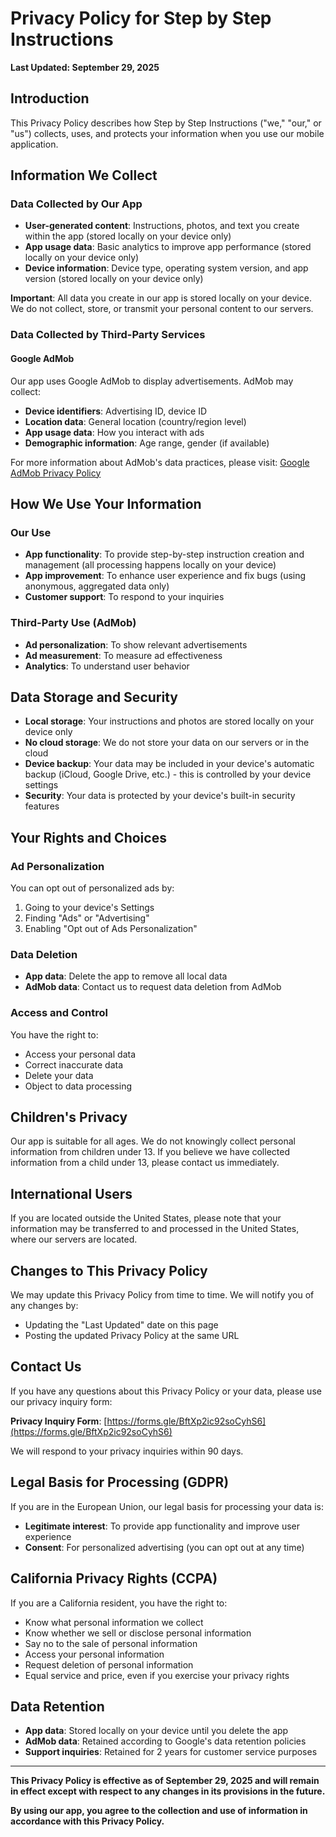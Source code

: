 # Privacy Policy for Step by Step Instructions

**Last Updated: September 29, 2025**

## Introduction

This Privacy Policy describes how Step by Step Instructions ("we," "our," or "us") collects, uses, and protects your information when you use our mobile application.

## Information We Collect

### Data Collected by Our App
- **User-generated content**: Instructions, photos, and text you create within the app (stored locally on your device only)
- **App usage data**: Basic analytics to improve app performance (stored locally on your device only)
- **Device information**: Device type, operating system version, and app version (stored locally on your device only)

**Important**: All data you create in our app is stored locally on your device. We do not collect, store, or transmit your personal content to our servers.

### Data Collected by Third-Party Services

#### Google AdMob
Our app uses Google AdMob to display advertisements. AdMob may collect:
- **Device identifiers**: Advertising ID, device ID
- **Location data**: General location (country/region level)
- **App usage data**: How you interact with ads
- **Demographic information**: Age range, gender (if available)

For more information about AdMob's data practices, please visit: [Google AdMob Privacy Policy](https://policies.google.com/privacy)

## How We Use Your Information

### Our Use
- **App functionality**: To provide step-by-step instruction creation and management (all processing happens locally on your device)
- **App improvement**: To enhance user experience and fix bugs (using anonymous, aggregated data only)
- **Customer support**: To respond to your inquiries

### Third-Party Use (AdMob)
- **Ad personalization**: To show relevant advertisements
- **Ad measurement**: To measure ad effectiveness
- **Analytics**: To understand user behavior

## Data Storage and Security

- **Local storage**: Your instructions and photos are stored locally on your device only
- **No cloud storage**: We do not store your data on our servers or in the cloud
- **Device backup**: Your data may be included in your device's automatic backup (iCloud, Google Drive, etc.) - this is controlled by your device settings
- **Security**: Your data is protected by your device's built-in security features

## Your Rights and Choices

### Ad Personalization
You can opt out of personalized ads by:
1. Going to your device's Settings
2. Finding "Ads" or "Advertising"
3. Enabling "Opt out of Ads Personalization"

### Data Deletion
- **App data**: Delete the app to remove all local data
- **AdMob data**: Contact us to request data deletion from AdMob

### Access and Control
You have the right to:
- Access your personal data
- Correct inaccurate data
- Delete your data
- Object to data processing

## Children's Privacy

Our app is suitable for all ages. We do not knowingly collect personal information from children under 13. If you believe we have collected information from a child under 13, please contact us immediately.

## International Users

If you are located outside the United States, please note that your information may be transferred to and processed in the United States, where our servers are located.

## Changes to This Privacy Policy

We may update this Privacy Policy from time to time. We will notify you of any changes by:
- Updating the "Last Updated" date on this page
- Posting the updated Privacy Policy at the same URL

## Contact Us

If you have any questions about this Privacy Policy or your data, please use our privacy inquiry form:

**Privacy Inquiry Form**: [https://forms.gle/BftXp2ic92soCyhS6](https://forms.gle/BftXp2ic92soCyhS6)

We will respond to your privacy inquiries within 90 days.

## Legal Basis for Processing (GDPR)

If you are in the European Union, our legal basis for processing your data is:
- **Legitimate interest**: To provide app functionality and improve user experience
- **Consent**: For personalized advertising (you can opt out at any time)

## California Privacy Rights (CCPA)

If you are a California resident, you have the right to:
- Know what personal information we collect
- Know whether we sell or disclose personal information
- Say no to the sale of personal information
- Access your personal information
- Request deletion of personal information
- Equal service and price, even if you exercise your privacy rights

## Data Retention

- **App data**: Stored locally on your device until you delete the app
- **AdMob data**: Retained according to Google's data retention policies
- **Support inquiries**: Retained for 2 years for customer service purposes

---

**This Privacy Policy is effective as of September 29, 2025 and will remain in effect except with respect to any changes in its provisions in the future.**

**By using our app, you agree to the collection and use of information in accordance with this Privacy Policy.**

